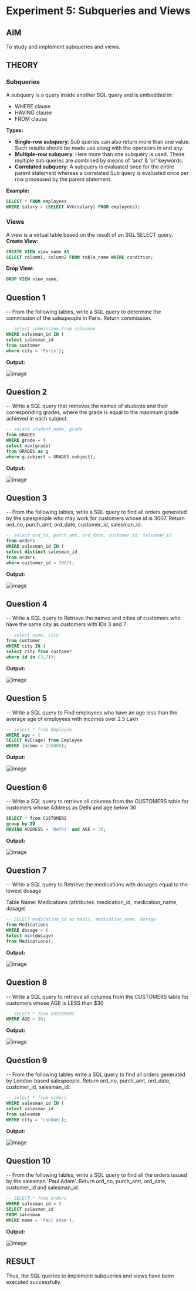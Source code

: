 # Experiment 5: Subqueries and Views

## AIM
To study and implement subqueries and views.

## THEORY

### Subqueries
A subquery is a query inside another SQL query and is embedded in:
- WHERE clause
- HAVING clause
- FROM clause

**Types:**
- **Single-row subquery**:
  Sub queries can also return more than one value. Such results should be made use along with the operators in and any.
- **Multiple-row subquery**:
  Here more than one subquery is used. These multiple sub queries are combined by means of ‘and’ & ‘or’ keywords.
- **Correlated subquery**:
  A subquery is evaluated once for the entire parent statement whereas a correlated Sub query is evaluated once per row processed by the parent statement.

**Example:**
```sql
SELECT * FROM employees
WHERE salary > (SELECT AVG(salary) FROM employees);
```
### Views
A view is a virtual table based on the result of an SQL SELECT query.
**Create View:**
```sql
CREATE VIEW view_name AS
SELECT column1, column2 FROM table_name WHERE condition;
```
**Drop View:**
```sql
DROP VIEW view_name;
```

**Question 1**
--
-- From the following tables, write a SQL query to determine the commission of the salespeople in Paris. Return commission.

```sql
-- select commission from salesman 
WHERE salesman_id IN (
select salesman_id 
from customer 
where city = 'Paris');
```

**Output:**

![image](https://github.com/user-attachments/assets/46f967fd-06d4-4947-b32e-72c3a1d53566)

**Question 2**
---
-- Write a SQL query that retrieves the names of students and their corresponding grades, where the grade is equal to the maximum grade achieved in each subject.

```sql
-- select student_name, grade 
from GRADES 
WHERE grade = (
select max(grade)
from GRADES as g
where g.subject = GRADES.subject);
```

**Output:**

![image](https://github.com/user-attachments/assets/760d1c41-f03e-4f09-a51a-b32a97a649dc)

**Question 3**
---
-- From the following tables, write a SQL query to find all orders generated by the salespeople who may work for customers whose id is 3007. Return ord_no, purch_amt, ord_date, customer_id, salesman_id.

```sql
-- select ord_no, purch_amt, ord_date, customer_id, salesman_id
from orders 
WHERE salesman_id IN (
select distinct salesman_id 
from orders 
where customer_id = 3007);
```

**Output:**

![image](https://github.com/user-attachments/assets/f2b04d6f-2bda-4108-92f3-f06c7c209624)

**Question 4**
---
-- Write a SQL query to Retrieve the names and cities of customers who have the same city as customers with IDs 3 and 7

```sql
-- select name, city 
from customer 
WHERE city IN (
select city from customer 
where id in (3,7));
```

**Output:**

![image](https://github.com/user-attachments/assets/4239e1e1-a8c2-418b-ae0b-589aafdd7d20)

**Question 5**
---
-- Write a SQL query to Find employees who have an age less than the average age of employees with incomes over 2.5 Lakh
```sql
-- select * from Employee 
WHERE age < (
SELECT AVG(age) from Employee 
WHERE income > 250000);
```

**Output:**

![image](https://github.com/user-attachments/assets/c44c8352-6d5c-4b77-ace2-c96283d467bc)

**Question 6**
---
-- Write a SQL query to retrieve all columns from the CUSTOMERS table for customers whose Address as Delhi and age below 30

```sql
SELECT * from CUSTOMERS 
group by ID
HAVING ADDRESS = 'Delhi' and AGE < 30;
```

**Output:**

![image](https://github.com/user-attachments/assets/5e27049d-b9d3-4025-a4d8-c5fabc92962f)

**Question 7**
---
-- Write a SQL query to Retrieve the medications with dosages equal to the lowest dosage

Table Name: Medications (attributes: medication_id, medication_name, dosage)

```sql
-- SELECT medication_id as medic, medication_name, dosage 
from Medications 
WHERE dosage = (
Select min(dosage) 
from Medications);
```

**Output:**

![image](https://github.com/user-attachments/assets/e22ef6b5-a041-4ceb-9ab8-a3ba7cb1e652)

**Question 8**
---
-- Write a SQL query to retrieve all columns from the CUSTOMERS table for customers whose AGE is LESS than $30
```sql
-- SELECT * from CUSTOMERS 
WHERE AGE < 30;
```

**Output:**

![image](https://github.com/user-attachments/assets/bc98624f-bb3c-4906-ba54-9966539b9a96)

**Question 9**
---
-- From the following tables write a SQL query to find all orders generated by London-based salespeople. Return ord_no, purch_amt, ord_date, customer_id, salesman_id.

```sql
-- select * from orders 
WHERE salesman_id IN (
select salesman_id 
from salesman 
WHERE city = 'London');
```

**Output:**

![image](https://github.com/user-attachments/assets/dd8522d8-2c41-426a-b0b0-d7e90adb81f7)

**Question 10**
---
-- From the following tables, write a SQL query to find all the orders issued by the salesman 'Paul Adam'. Return ord_no, purch_amt, ord_date, customer_id and salesman_id.

```sql
-- SELECT * from orders 
WHERE salesman_id = (
SELECT salesman_id 
FROM salesman 
WHERE name = 'Paul Adam');
```

**Output:**

![image](https://github.com/user-attachments/assets/da2cd360-33f6-4612-82d1-03d0a2c7cb07)


## RESULT
Thus, the SQL queries to implement subqueries and views have been executed successfully.
